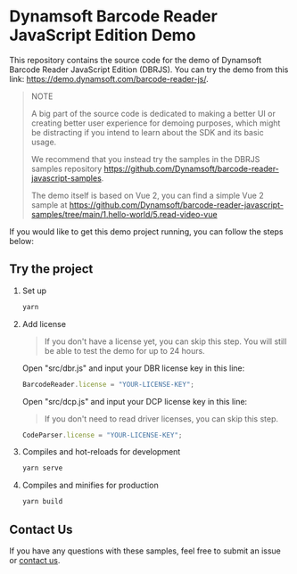 # Dynamsoft Barcode Reader JavaScript Edition Demo

This repository contains the source code for the demo of Dynamsoft Barcode Reader JavaScript Edition (DBRJS). You can try the demo from this link:
https://demo.dynamsoft.com/barcode-reader-js/.

> NOTE
>
> A big part of the source code is dedicated to making a better UI or creating better user experience for demoing purposes, which might be distracting if you intend to learn about the SDK and its basic usage.
>
> We recommend that you instead try the samples in the DBRJS samples repository https://github.com/Dynamsoft/barcode-reader-javascript-samples.
>
> The demo itself is based on Vue 2, you can find a simple Vue 2 sample at https://github.com/Dynamsoft/barcode-reader-javascript-samples/tree/main/1.hello-world/5.read-video-vue

If you would like to get this demo project running, you can follow the steps below:

## Try the project

1. Set up

    ```cmd
    yarn
    ```

2. Add license

    > If you don't have a license yet, you can skip this step. You will still be able to test the demo for up to 24 hours.

    Open "src/dbr.js" and input your DBR license key in this line:

    ```js
    BarcodeReader.license = "YOUR-LICENSE-KEY";
    ```

    Open "src/dcp.js" and input your DCP license key in this line:

    > If you don't need to read driver licenses, you can skip this step.

    ```js
    CodeParser.license = "YOUR-LICENSE-KEY";
    ```

3. Compiles and hot-reloads for development

    ```cmd
    yarn serve
    ```

4. Compiles and minifies for production

    ```cmd
    yarn build
    ```

## Contact Us

If you have any questions with these samples, feel free to submit an issue or [contact us](https://www.dynamsoft.com/company/contact/).
